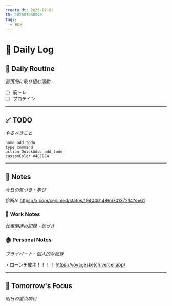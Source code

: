 ```yaml
---
create_dt: 2025-07-02
ID: 202507030948
tags:
  - 日記
---
```


# 📅 Daily Log

## 💪 Daily Routine
*習慣的に取り組む活動*

- [ ] 筋トレ
- [ ] プロテイン

---

## ✅ TODO
*やるべきこと*

```button
name add todo
type command
action QuickAdd: add_todo
customColor #4ECDC4
```

---

## 📝 Notes
*今日の気づき・学び*

診断AI
https://x.com/ceoimed/status/1940401486674137214?s=61


### 💼 Work Notes
*仕事関連の記録・気づき*



### 🏠 Personal Notes  
*プライベート・個人的な記録*

・ローンチ成功！！！！
https://voyagesketch.vercel.app/

---

## 🎯 Tomorrow's Focus
*明日の重点項目*
